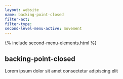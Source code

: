 ```yaml
---
layout: website
name: backing-point-closed 
filter-act: 
filter-type: 
second-level-menu-active: movement
---
```


{% include second-menu-elements.html %}

<main class="page-content">
  <div class="text-container">
    <h2>backing-point-closed</h2>
    <p>Lorem ipsum dolor sit amet consectetur adipiscing elit</p>
  </div>
</main>
